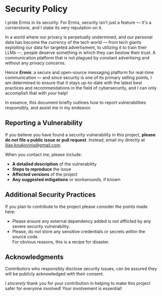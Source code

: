 # Security Policy

[ilias.koukovinis@gmail.com]: https://mail.google.com/mail/u/0/?tab=rm&ogbl#search/ilias.koukovinis%40gmail.com

I pride Ermis in its security. For Ermis, security isn't just a feature — it's a cornerstone, and I stake its very reputation on it.

In a world where our privacy is perpetually undermined, and our personal data has become the currency of the tech world — from tech giants exploiting our data for targeted advertisment, to utilizing it to train their LLMs —, people deserve something in which they can bestow their trust. A communication platform that is not plagued by constant advertising and without any privacy concerns.

Hence **_Ermis_**: a secure and open-source messaging platform for real-time communication — and since security is one of its primary selling points, I am determined to ensure that it stays up-to-date with the latest best practices and recommendations in the field of cybersecurity, and I can only accomplish that with _your_ help!

In essence, this document briefly outlines how to report vulnerabilities responsibly, and assist me in my endeavor.

## Reporting a Vulnerability

If you believe you have found a security vulnerability in this project, **please do not file a public issue or pull request**. Instead, email my directly at [ilias.koukovinis@gmail.com].

When you contact me, please include:

- **A detailed description** of the vulnerability
- **Steps to reproduce** the issue
- **Affected versions** of the project
- **Any suggested mitigations** or workarounds, if known

## Additional Security Practices

If you plan  to contribute to the project please consider the points made here:

- Please ensure any external dependency added is not afflicted by any severe security vulnerability.
- Please, do not store any sensitive credentials or secrets within the source code.  
  For obvious reasons, this is a recipe for disaster.

## Acknowledgments

Contributors who responsibly disclose security issues, can be assured they will be publicly acknowledged with their consent.

I _sincerely_ thank you for your contribution in helping to make this project safer for everyone involved! Your involvement is essential!

